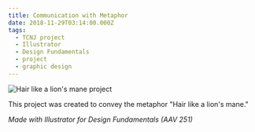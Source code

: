 ```yaml
---
title: Communication with Metaphor
date: 2018-11-29T03:14:00.000Z
tags:
  - TCNJ project
  - Illustrator
  - Design Fundamentals
  - project
  - graphic design
---
```

![Hair like a lion's mane project](/assets/metaphor-project.png "Hair like a lion's mane project")

This project was created to convey the metaphor "Hair like a lion's mane."

*Made with Illustrator for Design Fundamentals (AAV 251)*